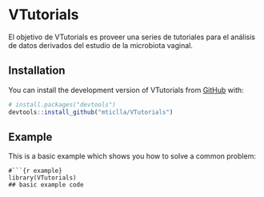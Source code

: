 
<!-- README.md is generated from README.Rmd. Please edit that file -->

# VTutorials

<!-- badges: start -->
<!-- badges: end -->

El objetivo de VTutorials es proveer una series de tutoriales para el
análisis de datos derivados del estudio de la microbiota vaginal.

## Installation

You can install the development version of VTutorials from
[GitHub](https://github.com/) with:

``` r
# install.packages("devtools")
devtools::install_github("mticlla/VTutorials")
```

## Example

This is a basic example which shows you how to solve a common problem:

    #```{r example}
    library(VTutorials)
    ## basic example code
